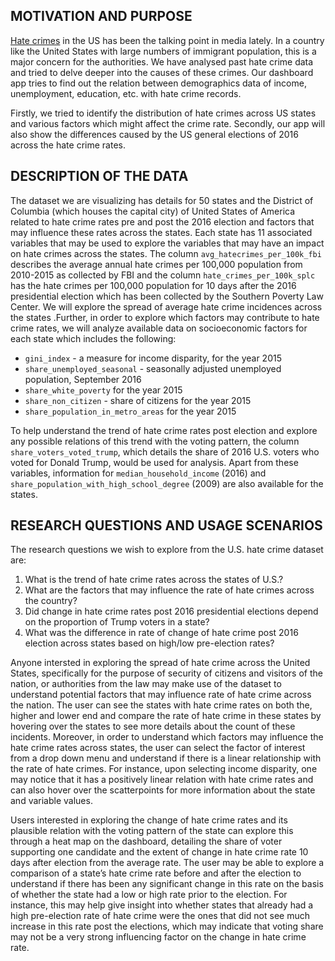 ## MOTIVATION AND PURPOSE

[Hate crimes](https://en.wikipedia.org/wiki/Hate_crime) in the US has been the talking point in media lately. In a country like the United States with large numbers of immigrant population, this is a major concern for the authorities. We have analysed past hate crime data and tried to delve deeper into the causes of these crimes. Our dashboard app tries to find out the relation between demographics data of income, unemployment, education, etc. with hate crime records. 

Firstly, we tried to identify the distribution of hate crimes across US states and various factors which might affect the crime rate. Secondly, our app will also show the differences caused by the US general elections of 2016 
across the hate crime rates.


## DESCRIPTION OF THE DATA

The dataset we are visualizing has details for 50 states and the District of Columbia (which houses the capital city) of United States of America related to hate crime rates pre and post the 2016 election and factors that may influence these rates across the states. Each state has 11 associated variables that may be used to explore the variables that may have an impact on hate crimes across the states. The column `avg_hatecrimes_per_100k_fbi` describes the average annual hate crimes per 100,000 population from 2010-2015 as collected by FBI and the column `hate_crimes_per_100k_splc` has the hate crimes per 100,000 population for 10 days after the 2016 presidential election which has been collected by the Southern Poverty Law Center. We will explore the spread of average hate crime incidences across the states .Further, in order to explore which factors may contribute to hate crime rates, we will analyze available data on socioeconomic factors for each state which includes the following:

*	`gini_index` - a measure for income disparity, for the year 2015
*	`share_unemployed_seasonal` - seasonally adjusted unemployed population, September 2016
*	`share_white_poverty` for the year 2015
*	`share_non_citizen` - share of citizens for the year 2015
*	`share_population_in_metro_areas` for the year 2015

To help understand the trend of hate crime rates post election and explore any possible relations of this trend with the voting pattern, the column `share_voters_voted_trump`, which details the share of 2016 U.S. voters who voted for Donald Trump, would be used for analysis. Apart from these variables, information for `median_household_income` (2016) and `share_population_with_high_school_degree` (2009) are also available for the states.


## RESEARCH QUESTIONS AND USAGE SCENARIOS

The research questions we wish to explore from the U.S. hate crime dataset are:

1. What is the trend of hate crime rates across the states of U.S.?
2. What are the factors that may influence the rate of hate crimes across the country?
3. Did change in hate crime rates post 2016 presidential elections depend on the proportion of Trump voters in a state?
4. What was the difference in rate of change of hate crime post 2016 election across states based on high/low pre-election rates?

Anyone intersted in exploring the spread of hate crime across the United States, specifically for the purpose of security of citizens and visitors of the nation, or authorities from the law may make use of the dataset to understand potential factors that may influence rate of hate crime across the nation. The user can see the states with hate crime rates on both the, higher and lower end and compare the rate of hate crime in these states by hovering over the states to see more details about the count of these incidents. Moreover, in order to understand which factors may influence the hate crime rates across states, the user can select the factor of interest from a drop down menu and understand if there is a linear relationship with the rate of hate crimes. For instance, upon selecting income disparity, one may notice that it has a positively linear relation with hate crime rates and can also hover over the scatterpoints for more information about the state and variable values.

Users interested in exploring the change of hate crime rates and its plausible relation with the voting pattern of the state can explore this through a heat map on the dashboard, detailing the share of voter supporting one candidate and the extent of change in hate crime rate 10 days after election from the average rate. The user may be able to explore a comparison of a state’s hate crime rate before and after the election to understand if there has been any significant change in this rate on the basis of whether the state had a low or high rate prior to the election. For instance, this may help give insight into whether states that already had a high pre-election rate of hate crime were the ones that did not see much increase in this rate post the elections, which may indicate that voting share may not be a very strong influencing factor on the change in hate crime rate.
